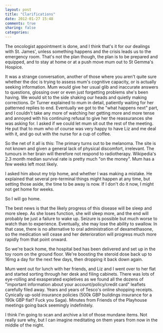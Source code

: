 ```yaml
---
layout: post
title: "Clarifications"
date: 2012-01-27 15:48
comments: true
sharing: false
categories: 
---
```


The oncologist appointment is done, and I think that's it for our dealings with St. James', unless something happens and the crisis leads us to the emergency room. That's not the plan though, the plan is to be prepared and equipped, and to stay at home or at a push move mum out to St Gemma's Hospice.

It was a strange conversation, another of those where you aren't quite sure whether the doc is trying to assess mum's cognitive capacity, or is actually seeking information. Mum would give her usual glib and inaccurate answers to questions, glossing over or even just forgetting problems she's been having. We would sit to the side shaking our heads and quietly making corrections. Dr Turner explained to mum in detail, patiently waiting for her patterned replies to end. Eventually we got to the "what happens next" part, and I couldn't take any more of watching her getting more and more tense and annoyed with his continuing refusal to give her the reassurances she was asking for. I asked if we could let mum sit out the rest of the meeting. He put that to mum who of course was very happy to have Liz and me deal with it, and go out with the nurse for a cup of coffee.

So the net of it all is this: The primary turns out to be melanoma. The site is not known and given a general lack of physical discomfort, irrelevant. The tumours in her brain will therefore not respond to radiotherapy. Wikipedia's 2.3 month median survival rate is pretty much "on the money". Mum has a few weeks left most likely.

I asked him about my trip home, and whether I was making a mistake. He explained that several pre-terminal things might happen at any time, but setting those aside, the time to be away is now. If I don't do it now, I might not get home for weeks.

So I will go home.

The best news is that the likely progress of this disease will be sleep and more sleep. As she loses function, she will sleep more, and the end will probably be just a failure to wake up. Seizure is possible but much worse to watch than to experience. Eventually, she may lose the ability to swallow. In that case, there is no alternative to oral administration of dexamethasone, so the medication will cease and her deterioration will progress much more rapidly from that point onward.

So we're back home, the hospital bed has been delivered and set up in the toy room on the ground floor. We're boosting the steroid dose back up to 16mg a day for the next few days, then dropping it back down again.

Mum went out for lunch with her friends, and Liz and I went over to her flat and started sorting through her desk and filing cabinets. There was lots of eye-rolling and exasperated expletives as we found all the dozens of "important information about your account/policy/credit card" leaflets carefully filed away. Years and years of Tesco's online shopping receipts. Cynically up-sold insurance policies (500k GBP buildings insurance for a 190k GBP flat? Fuck you Saga). Minutes from Friends of the Playhouse meetings going back seemingly indefinitely.

I think I'm going to scan and archive a lot of those mundane items. Not really sure why, but I can imagine meditating on them years from now in the middle of the night.
